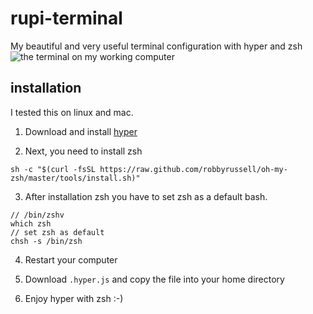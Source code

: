# rupi-terminal
My beautiful and very useful terminal configuration with hyper and zsh
![the terminal on my working computer](https://github.com/derrupi/rupi-terminal/Screenshot.jpg)

## installation
I tested this on linux and mac.  

1. Download and install [hyper](https://hyper.is/#installation) 

2. Next, you need to install zsh
```	
sh -c "$(curl -fsSL https://raw.github.com/robbyrussell/oh-my-zsh/master/tools/install.sh)"
```

3. After installation zsh you have to set zsh as a default bash. 
```
// /bin/zshv
which zsh 
// set zsh as default 
chsh -s /bin/zsh
```

4. Restart your computer

5. Download ```.hyper.js``` and copy the file into your home directory

6. Enjoy hyper with zsh :-)	
